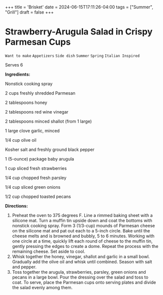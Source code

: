 +++
title = 'Brisket'
date = 2024-06-15T17:11:26-04:00
tags = ["Summer", "Grill"]
draft = false
+++
# Strawberry-Arugula Salad in Crispy Parmesan Cups

`Want to make` `Appetizers` `Side dish` `Summer` `Spring` `Italian Inspired`

Serves 6

**Ingredients:**

Nonstick cooking spray

2 cups freshly shredded Parmesan

2 tablespoons honey 

2 tablespoons red wine vinegar 

2 tablespoons minced shallot (from 1 large) 

1 large clove garlic, minced 

1/4 cup olive oil 

Kosher salt and freshly ground black pepper 

1 (5-ounce) package baby arugula 

1 cup sliced fresh strawberries 

1/4 cup chopped fresh parsley 

1/4 cup sliced green onions 

1/2 cup chopped toasted pecans 

**Directions:**

1. Preheat the oven to 375 degrees F. Line a rimmed baking sheet with a silicone mat. Turn a muffin tin upside down and coat the bottoms with nonstick cooking spray. Form 3 (1/3-cup) mounds of Parmesan cheese on the silicone mat and pat out each to a 5-inch circle. Bake until the cheese melts and is browned and bubbly, 5 to 6 minutes. Working with one circle at a time, quickly lift each round of cheese to the muffin tin, gently pressing the edges to create a dome. Repeat the process with the remaining cheese. Set aside to cool.
2. Whisk together the honey, vinegar, shallot and garlic in a small bowl. Gradually add the olive oil and whisk until combined. Season with salt and pepper.
3. Toss together the arugula, strawberries, parsley, green onions and pecans in a large bowl. Pour the dressing over the salad and toss to coat. To serve, place the Parmesan cups onto serving plates and divide the salad evenly among them.
